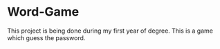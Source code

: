 # Word-Game
This project is being done during my first year of degree. This is a game which guess the password.
